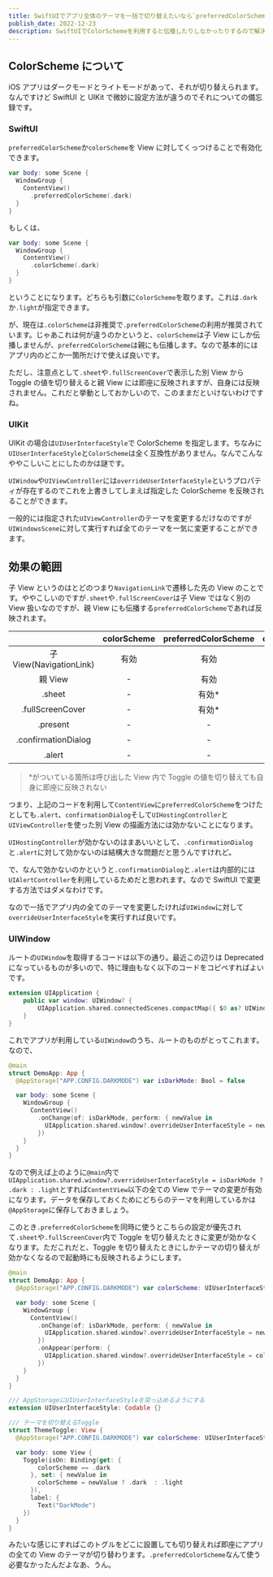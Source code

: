 ```yaml
---
title: SwiftUIでアプリ全体のテーマを一括で切り替えたいなら`preferredColorScheme`を使ってはいけない件
publish_date: 2022-12-23
description: SwiftUIでColorSchemeを利用すると伝播したりしなかったりするので解決方法をまとめます
---
```


## ColorScheme について

iOS アプリはダークモードとライトモードがあって、それが切り替えられます。なんですけど SwiftUI と UIKit で微妙に設定方法が違うのでそれについての備忘録です。

### SwiftUI

`preferredColorScheme`か`colorScheme`を View に対してくっつけることで有効化できます。

```swift
var body: some Scene {
  WindowGroup {
    ContentView()
      .preferredColorScheme(.dark)
  }
}
```

もしくは、

```swift
var body: some Scene {
  WindowGroup {
    ContentView()
      .colorScheme(.dark)
  }
}
```

ということになります。どちらも引数に`ColorScheme`を取ります。これは`.dark`か`.light`が指定できます。

が、現在は`.colorScheme`は非推奨で`.preferredColorScheme`の利用が推奨されています。じゃあこれは何が違うのかというと、`colorScheme`は子 View にしか伝播しませんが、`preferredColorScheme`は親にも伝播します。なので基本的にはアプリ内のどこか一箇所だけで使えば良いです。

ただし、注意点として`.sheet`や`.fullScreenCover`で表示した別 View から Toggle の値を切り替えると親 View には即座に反映されますが、自身には反映されません。これだと挙動としておかしいので、このままだといけないわけですね。

### UIKit

UIKit の場合は`UIUserInterfaceStyle`で ColorScheme を指定します。ちなみに`UIUserInterfaceStyle`と`ColorScheme`は全く互換性がありません。なんでこんなややこしいことにしたのかは謎です。

`UIWindow`や`UIViewController`には`overrideUserInterfaceStyle`というプロパティが存在するのでこれを上書きしてしまえば指定した ColorScheme を反映されることができます。

一般的には指定された`UIViewController`のテーマを変更するだけなのですが`UIWindowsScene`に対して実行すれば全てのテーマを一気に変更することができます。

## 効果の範囲

子 View というのはとどのつまり`NavigationLink`で遷移した先の View のことです。ややこしいのですが`.sheet`や`.fullScreenCover`は子 View ではなく別の View 扱いなのですが、親 View にも伝播する`preferredColorScheme`であれば反映されます。

|                         | colorScheme | preferredColorScheme | overrideUserInterfaceStyle |
| :---------------------: | :---------: | :------------------: | :------------------------: |
| 子 View(NavigationLink) |    有効     |         有効         |            有効            |
|         親 View         |      -      |         有効         |            有効            |
|         .sheet          |      -      |        有効\*        |            有効            |
|    .fullScreenCover     |      -      |        有効\*        |            有効            |
|        .present         |      -      |          -           |            有効            |
|   .confirmationDialog   |      -      |          -           |            有効            |
|         .alert          |      -      |          -           |            有効            |

> \*がついている箇所は呼び出した View 内で Toggle の値を切り替えても自身に即座に反映されない

つまり、上記のコードを利用して`ContentView`に`preferredColorScheme`をつけたとしても`.alert`、`confirmationDialog`そして`UIHostingController`と`UIViewController`を使った別 View の描画方法には効かないことになります。

`UIHostingController`が効かないのはまあいいとして、`.confirmationDialog`と`.alert`に対して効かないのは結構大きな問題だと思うんですけれど。

で、なんで効かないのかというと`.confirmationDialog`と`.alert`は内部的には`UIAlertController`を利用しているためだと思われます。なので SwiftUI で変更する方法ではダメなわけです。

なので一括でアプリ内の全てのテーマを変更したければ`UIWindow`に対して`overrideUserInterfaceStyle`を実行すれば良いです。

### UIWindow

ルートの`UIWindow`を取得するコードは以下の通り。最近この辺りは Deprecated になっているものが多いので、特に理由もなく以下のコードをコピペすればよいです。

```swift
extension UIApplication {
    public var window: UIWindow? {
        UIApplication.shared.connectedScenes.compactMap({ $0 as? UIWindowScene }).first?.windows.first
    }
}
```

これでアプリが利用している`UIWindow`のうち、ルートのものがとってこれます。なので、

```swift
@main
struct DemoApp: App {
  @AppStorage("APP.CONFIG.DARKMODE") var isDarkMode: Bool = false

  var body: some Scene {
    WindowGroup {
      ContentView()
        .onChange(of: isDarkMode, perform: { newValue in
          UIApplication.shared.window?.overrideUserInterfaceStyle = newValue ? .dark : .light
        })
    }
  }
}
```

なので例えば上のように`@main`内で`UIApplication.shared.window?.overrideUserInterfaceStyle = isDarkMode ? .dark : .light`とすれば`ContentView`以下の全ての View でテーマの変更が有効になります。データを保存しておくためにどちらのテーマを利用しているかは`@AppStorage`に保存しておきましょう。

このとき`.preferredColorScheme`を同時に使うとこちらの設定が優先されて`.sheet`や`.fullScreenCover`内で Toggle を切り替えたときに変更が効かなくなります。ただこれだと、Toggle を切り替えたときにしかテーマの切り替えが効かなくなるので起動時にも反映されるようにします。

```swift
@main
struct DemoApp: App {
  @AppStorage("APP.CONFIG.DARKMODE") var colorScheme: UIUserInterfaceStyle = .dark

  var body: some Scene {
    WindowGroup {
      ContentView()
        .onChange(of: isDarkMode, perform: { newValue in
          UIApplication.shared.window?.overrideUserInterfaceStyle = newValue
        })
        .onAppear(perform: {
          UIApplication.shared.window?.overrideUserInterfaceStyle = colorScheme
        })
    }
  }
}

/// AppStorageにUIUserInterfaceStyleを突っ込めるようにする
extension UIUserInterfaceStyle: Codable {}

/// テーマを切り替えるToggle
struct ThemeToggle: View {
  @AppStorage("APP.CONFIG.DARKMODE") var colorScheme: UIUserInterfaceStyle = .dark

  var body: some View {
    Toggle(isOn: Binding(get: {
        colorScheme == .dark
      }, set: { newValue in
        colorScheme = newValue ? .dark  : .light
      }),
      label: {
        Text("DarkMode")
    })
  }
}
```

みたいな感じにすればこのトグルをどこに設置しても切り替えれば即座にアプリの全ての View のテーマが切り替わります。`.preferredColorScheme`なんて使う必要なかったんだよなあ、うん。
